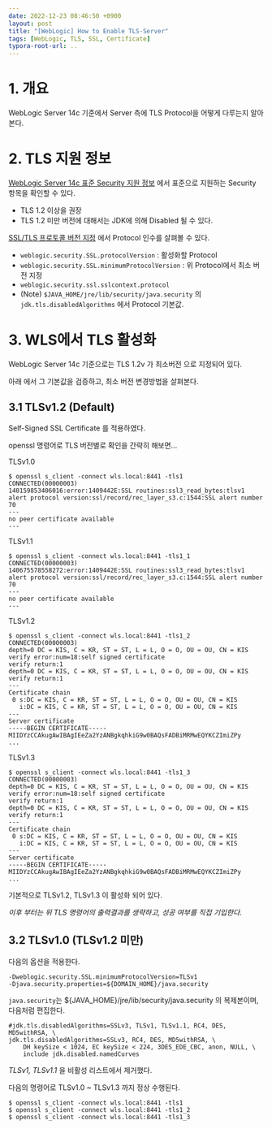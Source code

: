 ```yaml
---
date: 2022-12-23 08:46:50 +0900
layout: post
title: "[WebLogic] How to Enable TLS-Server"
tags: [WebLogic, TLS, SSL, Certificate]
typora-root-url: ..
---
```


# 1. 개요

WebLogic Server 14c 기준에서 Server 측에 TLS Protocol을 어떻게 다루는지 알아본다.



# 2. TLS 지원 정보

[WebLogic Server 14c 표준 Security 지원 정보](https://docs.oracle.com/en/middleware/standalone/weblogic-server/14.1.1.0/secmg/standards.html#GUID-9DA3FE17-6ABA-4380-B2AE-FCBB39E0B7EC) 에서 표준으로 지원하는 Security 항목을 확인할 수 있다.

* TLS 1.2 이상을 권장
* TLS 1.2 미만 버전에 대해서는 JDK에 의해 Disabled 될 수 있다.



[SSL/TLS 프로토콜 버전 지정](https://docs.oracle.com/en/middleware/standalone/weblogic-server/14.1.1.0/secmg/ssl_version.html) 에서 Protocol 인수를 살펴볼 수 있다.

* `weblogic.security.SSL.protocolVersion` : 활성화할 Protocol
* `weblogic.security.SSL.minimumProtocolVersion` : 위 Protocol에서 최소 버전 지정
* `weblogic.security.ssl.sslcontext.protocol`
* (Note) `$JAVA_HOME/jre/lib/security/java.security` 의 `jdk.tls.disabledAlgorithms` 에서 Protocol 기본값.



# 3. WLS에서 TLS 활성화

WebLogic Server 14c 기준으로는 TLS 1.2v 가 최소버전 으로 지정되어 있다.

아래 에서 그 기본값을 검증하고, 최소 버전 변경방법을 살펴본다.



## 3.1 TLSv1.2 (Default)

Self-Signed SSL Certificate 를 적용하였다.

openssl 명령어로 TLS 버전별로 확인을 간략히 해보면...



TLSv1.0

```shell
$ openssl s_client -connect wls.local:8441 -tls1
CONNECTED(00000003)
140159853406016:error:1409442E:SSL routines:ssl3_read_bytes:tlsv1 alert protocol version:ssl/record/rec_layer_s3.c:1544:SSL alert number 70
---
no peer certificate available
---
```



TLSv1.1

```shell
$ openssl s_client -connect wls.local:8441 -tls1_1
CONNECTED(00000003)
140675578558272:error:1409442E:SSL routines:ssl3_read_bytes:tlsv1 alert protocol version:ssl/record/rec_layer_s3.c:1544:SSL alert number 70
---
no peer certificate available
---
```



TLSv1.2

```shell
$ openssl s_client -connect wls.local:8441 -tls1_2
CONNECTED(00000003)
depth=0 DC = KIS, C = KR, ST = ST, L = L, O = O, OU = OU, CN = KIS
verify error:num=18:self signed certificate
verify return:1
depth=0 DC = KIS, C = KR, ST = ST, L = L, O = O, OU = OU, CN = KIS
verify return:1
---
Certificate chain
 0 s:DC = KIS, C = KR, ST = ST, L = L, O = O, OU = OU, CN = KIS
   i:DC = KIS, C = KR, ST = ST, L = L, O = O, OU = OU, CN = KIS
---
Server certificate
-----BEGIN CERTIFICATE-----
MIIDYzCCAkugAwIBAgIEeZa2YzANBgkqhkiG9w0BAQsFADBiMRMwEQYKCZImiZPy
...
```



TLSv1.3

```shell
$ openssl s_client -connect wls.local:8441 -tls1_3
CONNECTED(00000003)
depth=0 DC = KIS, C = KR, ST = ST, L = L, O = O, OU = OU, CN = KIS
verify error:num=18:self signed certificate
verify return:1
depth=0 DC = KIS, C = KR, ST = ST, L = L, O = O, OU = OU, CN = KIS
verify return:1
---
Certificate chain
 0 s:DC = KIS, C = KR, ST = ST, L = L, O = O, OU = OU, CN = KIS
   i:DC = KIS, C = KR, ST = ST, L = L, O = O, OU = OU, CN = KIS
---
Server certificate
-----BEGIN CERTIFICATE-----
MIIDYzCCAkugAwIBAgIEeZa2YzANBgkqhkiG9w0BAQsFADBiMRMwEQYKCZImiZPy
...
```



기본적으로 TLSv1.2, TLSv1.3 이 활성화 되어 있다.

_이후 부터는 위 TLS 명령어의 출력결과를 생략하고, 성공 여부를 직접 기입한다._



## 3.2 TLSv1.0 (TLSv1.2 미만)

다음의 옵션을 적용한다.

```shell
-Dweblogic.security.SSL.minimumProtocolVersion=TLSv1
-Djava.security.properties=${DOMAIN_HOME}/java.security
```



`java.security`는 ${JAVA_HOME}/jre/lib/security/java.security 의 복제본이며, 다음처럼 편집한다.

```java.security
#jdk.tls.disabledAlgorithms=SSLv3, TLSv1, TLSv1.1, RC4, DES, MD5withRSA, \
jdk.tls.disabledAlgorithms=SSLv3, RC4, DES, MD5withRSA, \
    DH keySize < 1024, EC keySize < 224, 3DES_EDE_CBC, anon, NULL, \
    include jdk.disabled.namedCurves
```

_TLSv1, TLSv1.1_ 을 비활성 리스트에서 제거했다.



다음의 명령어로 TLSv1.0 ~ TLSv1.3 까지 정상 수행된다.

```shell
$ openssl s_client -connect wls.local:8441 -tls1
$ openssl s_client -connect wls.local:8441 -tls1_2
$ openssl s_client -connect wls.local:8441 -tls1_3
```

